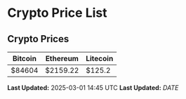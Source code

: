 # Crypto Price List

## Crypto Prices
| Bitcoin | Ethereum | Litecoin |
| ------- | -------- | -------- |
| $84604 | $2159.22 | $125.2 |
**Last Updated:** 2025-03-01 14:45 UTC
**Last Updated:** $DATE$
